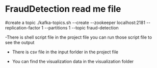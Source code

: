 # FraudDetection read me file



#create a topic
 ./kafka-topics.sh --create --zookeeper localhost:2181 --replication-factor 1 --partitions 1 --topic fraud-detection

-There is shell script file in the project file you can run those script file to see the output 

- There is csv file in the input forlder in the project file 

- You can find the visualization data in the visualization folder



